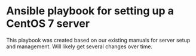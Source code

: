 # Ansible playbook for setting up a CentOS 7 server

This playbook was created based on our existing manuals for server setup and management. 
Will likely get several changes over time. 